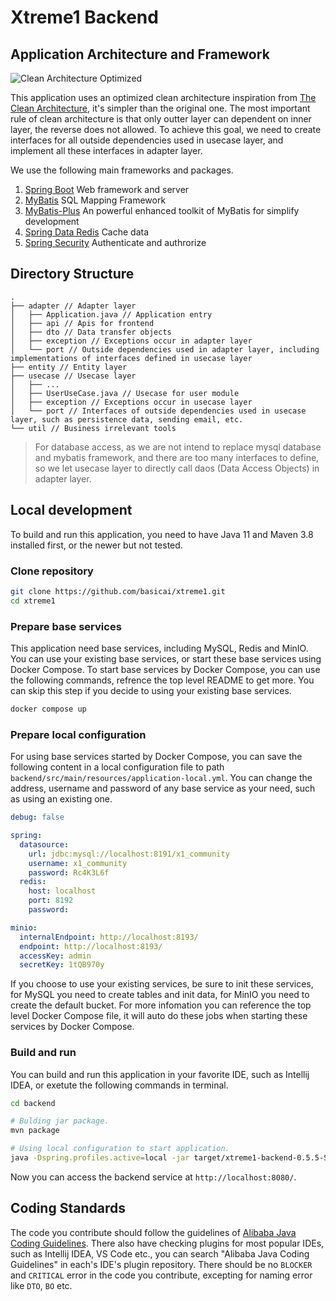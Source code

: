 # Xtreme1 Backend

## Application Architecture and Framework

![Clean Architecture Optimized](/docs/images/clean-architecture-opt.png?raw=true)

This application uses an optimized clean architecture inspiration from [The Clean Architecture](https://blog.cleancoder.com/uncle-bob/2012/08/13/the-clean-architecture.html), it's simpler than the original one. The most important rule of clean architecture is that only outter layer can dependent on inner layer, the reverse does not allowed. To achieve this goal, we need to create interfaces for all outside dependencies used in usecase layer, and implement all these interfaces in adapter layer.

We use the following main frameworks and packages.

1. [Spring Boot](https://spring.io/projects/spring-boot) Web framework and server
1. [MyBatis](https://mybatis.org/) SQL Mapping Framework
1. [MyBatis-Plus](https://baomidou.com/) An powerful enhanced toolkit of MyBatis for simplify development
1. [Spring Data Redis](https://spring.io/projects/spring-data-redis) Cache data
1. [Spring Security](https://spring.io/projects/spring-security) Authenticate and authrorize

## Directory Structure

```
.
├── adapter // Adapter layer
│   ├── Application.java // Application entry
│   ├── api // Apis for frontend
│   ├── dto // Data transfer objects
│   ├── exception // Exceptions occur in adapter layer
│   └── port // Outside dependencies used in adapter layer, including implementations of interfaces defined in usecase layer
├── entity // Entity layer
├── usecase // Usecase layer
│   ├── ...
│   ├── UserUseCase.java // Usecase for user module
│   ├── exception // Exceptions occur in usecase layer
│   └── port // Interfaces of outside dependencies used in usecase layer, such as persistence data, sending email, etc.
└── util // Business irrelevant tools
```

> For database access, as we are not intend to replace mysql database and mybatis framework, and there are too many interfaces to define, so we let usecase layer to directly call daos (Data Access Objects) in adapter layer.

## Local development

To build and run this application, you need to have Java 11 and Maven 3.8 installed first, or the newer but not tested. 

### Clone repository

```bash
git clone https://github.com/basicai/xtreme1.git
cd xtreme1
```

###  Prepare base services

This application need base services, including MySQL, Redis and MinIO. You can use your existing base services, or start these base services using Docker Compose. To start base services by Docker Compose, you can use the following commands, refrence the top level README to get more. You can skip this step if you decide to using your existing base services.

```bash
docker compose up
```

###  Prepare local configuration

For using base services started by Docker Compose, you can save the following content in a local configuration file to path `backend/src/main/resources/application-local.yml`. You can change the address, username and password of any base service as your need, such as using an existing one.

```yaml
debug: false

spring:
  datasource:
    url: jdbc:mysql://localhost:8191/x1_community
    username: x1_community
    password: Rc4K3L6f
  redis:
    host: localhost
    port: 8192
    password:

minio:
  internalEndpoint: http://localhost:8193/
  endpoint: http://localhost:8193/
  accessKey: admin
  secretKey: 1tQB970y

```

If you choose to use your existing services, be sure to init these services, for MySQL you need to create tables and init data, for MinIO you need to create the default bucket. For more infomation you can reference the top level Docker Compose file, it will auto do these jobs when starting these services by Docker Compose.

### Build and run

You can build and run this application in your favorite IDE, such as Intellij IDEA, or exetute the following commands in terminal. 

```bash
cd backend

# Bulding jar package.
mvn package

# Using local configuration to start application.
java -Dspring.profiles.active=local -jar target/xtreme1-backend-0.5.5-SNAPSHOT.jar
```

Now you can access the backend service at `http://localhost:8080/`.

## Coding Standards

The code you contribute should follow the guidelines of [Alibaba Java Coding Guidelines](https://github.com/alibaba/Alibaba-Java-Coding-Guidelines). There also have checking plugins for most popular IDEs, such as Intellij IDEA, VS Code etc., you can search "Alibaba Java Coding Guidelines" in each's IDE's plugin repository. There should be no `BLOCKER` and `CRITICAL` error in the code you contribute, excepting for naming error like `DTO`, `BO` etc.
